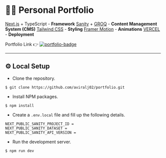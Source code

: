 # 🧑‍💻 Personal Portfolio

[Next.js](https://nextjs.org/) + TypeScript - **Framework**
[Sanity](https://www.sanity.io/) + [GROQ](https://www.sanity.io/docs/groq) - **Content Management System (CMS)**
[Tailwind CSS](https://tailwindcss.com/) - **Styling**
[Framer Motion](https://www.framer.com/motion/) - **Animations**
[VERCEL](https://vercel.com/) - **Deployment**

Portfolio Link 👉 [![portfolio-badge](https://img.shields.io/badge/-Portfolio-000000?logo=aboutdotme&logoColor=white&style=for-the-badge)](https://www.aviral.xyz)

<hr />

## ⚙️ Local Setup

* Clone the repository.
```
$ git clone https://github.com/aviralj02/portfolio.git
```
* Install NPM packages.
```
$ npm install
```
* Create a `.env.local` file and fill up the following details.
```
NEXT_PUBLIC_SANITY_PROJECT_ID =
NEXT_PUBLIC_SANITY_DATASET =
NEXT_PUBLIC_SANITY_API_VERSION =
```
* Run the development server.
```
$ npm run dev
```

